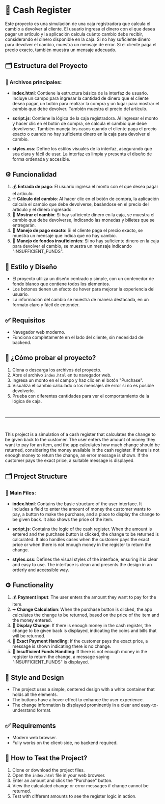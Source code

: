 
# 🧾 Cash Register

Este proyecto es una simulación de una caja registradora que calcula el cambio a devolver al cliente. El usuario ingresa el dinero con el que desea pagar un artículo y la aplicación calcula cuánto cambio debe recibir, considerando el dinero disponible en la caja. Si no hay suficiente dinero para devolver el cambio, muestra un mensaje de error. Si el cliente paga el precio exacto, también muestra un mensaje adecuado.

## 🗂️ Estructura del Proyecto

### 📁 Archivos principales:
- **index.html**: Contiene la estructura básica de la interfaz de usuario. Incluye un campo para ingresar la cantidad de dinero que el cliente desea pagar, un botón para realizar la compra y un lugar para mostrar el cambio que debe devolver. También muestra el precio del artículo.
  
- **script.js**: Contiene la lógica de la caja registradora. Al ingresar el monto y hacer clic en el botón de compra, se calcula el cambio que debe devolverse. También maneja los casos cuando el cliente paga el precio exacto o cuando no hay suficiente dinero en la caja para devolver el cambio.

- **styles.css**: Define los estilos visuales de la interfaz, asegurando que sea clara y fácil de usar. La interfaz es limpia y presenta el diseño de forma ordenada y accesible.

## ⚙️ Funcionalidad

1. 💰 **Entrada de pago**: El usuario ingresa el monto con el que desea pagar el artículo.
2. ➗ **Cálculo del cambio**: Al hacer clic en el botón de compra, la aplicación calcula el cambio que debe devolverse, basándose en el precio del artículo y el dinero ingresado.
3. 💸 **Mostrar el cambio**: Si hay suficiente dinero en la caja, se muestra el cambio que debe devolverse, indicando las monedas y billetes que se entregarán.
4. 🎯 **Manejo de pago exacto**: Si el cliente paga el precio exacto, se muestra un mensaje que indica que no hay cambio.
5. 🚫 **Manejo de fondos insuficientes**: Si no hay suficiente dinero en la caja para devolver el cambio, se muestra un mensaje indicando "INSUFFICIENT_FUNDS".

## 🎨 Estilo y Diseño

- El proyecto utiliza un diseño centrado y simple, con un contenedor de fondo blanco que contiene todos los elementos.
- Los botones tienen un efecto de hover para mejorar la experiencia del usuario.
- La información del cambio se muestra de manera destacada, en un formato claro y fácil de entender.

## ✅ Requisitos

- Navegador web moderno.
- Funciona completamente en el lado del cliente, sin necesidad de backend.

## 🧪 ¿Cómo probar el proyecto?

1. Clona o descarga los archivos del proyecto.
2. Abre el archivo `index.html` en tu navegador web.
3. Ingresa un monto en el campo y haz clic en el botón "Purchase".
4. Visualiza el cambio calculado o los mensajes de error si no es posible devolverlo.
5. Prueba con diferentes cantidades para ver el comportamiento de la lógica de caja.

<br>

---
<br>

This project is a simulation of a cash register that calculates the change to be given back to the customer. The user enters the amount of money they want to pay for an item, and the app calculates how much change should be returned, considering the money available in the cash register. If there is not enough money to return the change, an error message is shown. If the customer pays the exact price, a suitable message is displayed.

## 🗂️ Project Structure

### 📁 Main Files:
- **index.html**: Contains the basic structure of the user interface. It includes a field to enter the amount of money the customer wants to pay, a button to make the purchase, and a place to display the change to be given back. It also shows the price of the item.
  
- **script.js**: Contains the logic of the cash register. When the amount is entered and the purchase button is clicked, the change to be returned is calculated. It also handles cases when the customer pays the exact price or when there is not enough money in the register to return the change.

- **styles.css**: Defines the visual styles of the interface, ensuring it is clear and easy to use. The interface is clean and presents the design in an orderly and accessible way.

## ⚙️ Functionality

1. 💰 **Payment Input**: The user enters the amount they want to pay for the item.
2. ➗ **Change Calculation**: When the purchase button is clicked, the app calculates the change to be returned, based on the price of the item and the money entered.
3. 💸 **Display Change**: If there is enough money in the cash register, the change to be given back is displayed, indicating the coins and bills that will be returned.
4. 🎯 **Exact Payment Handling**: If the customer pays the exact price, a message is shown indicating there is no change.
5. 🚫 **Insufficient Funds Handling**: If there is not enough money in the register to return the change, a message saying "INSUFFICIENT_FUNDS" is displayed.

## 🎨 Style and Design

- The project uses a simple, centered design with a white container that holds all the elements.
- The buttons have a hover effect to enhance the user experience.
- The change information is displayed prominently in a clear and easy-to-understand format.

## ✅ Requirements

- Modern web browser.
- Fully works on the client-side, no backend required.

## 🧪 How to Test the Project?

1. Clone or download the project files.
2. Open the `index.html` file in your web browser.
3. Enter an amount and click the "Purchase" button.
4. View the calculated change or error messages if change cannot be returned.
5. Test with different amounts to see the register logic in action.
